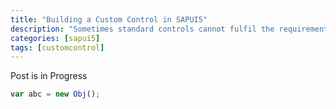 ```yaml
---
title: "Building a Custom Control in SAPUI5"
description: "Sometimes standard controls cannot fulfil the requirement of the client. Or you may want to give a heavy look to the design and feel for which you might need to create a new control from scratch or extend an existing sap control."
categories: [sapui5]
tags: [customcontrol]
---
```


Post is in Progress

```javascript
var abc = new Obj();
```